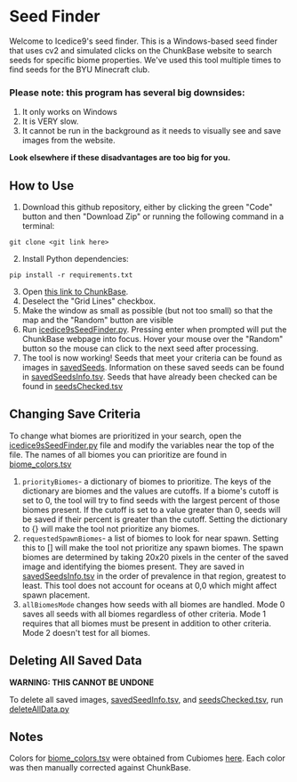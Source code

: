 # Seed Finder

Welcome to Icedice9's seed finder. This is a Windows-based seed finder that uses cv2 and simulated clicks on the ChunkBase website to search seeds for specific biome properties. We've used this tool multiple times to find seeds for the BYU Minecraft club.

### **Please note: this program has several big downsides:**
1. It only works on Windows
2. It is VERY slow.
3. It cannot be run in the background as it needs to visually see and save images from the website. 

**Look elsewhere if these disadvantages are too big for you.**

## How to Use
1. Download this github repository, either by clicking the green "Code" button and then "Download Zip" or running the following command in a terminal:
```
git clone <git link here>
```
2. Install Python dependencies:
```
pip install -r requirements.txt
```
3. Open [this link to ChunkBase](https://www.chunkbase.com/apps/biome-finder#seed=0&platform=java_1_21_5&dimension=overworld&x=0&z=0&zoom=0).
4. Deselect the "Grid Lines" checkbox. 
5. Make the window as small as possible (but not too small) so that the map and the "Random" button are visible
6. Run [icedice9sSeedFinder.py](./icedice9sSeedFinder.py). Pressing enter when prompted will put the ChunkBase webpage into focus. Hover your mouse over the "Random" button so the mouse can click to the next seed after processing.
7. The tool is now working! Seeds that meet your criteria can be found as images in [savedSeeds](./savedSeeds/). Information on these saved seeds can be found in [savedSeedsInfo.tsv](./savedSeedsInfo.tsv). Seeds that have already been checked can be found in [seedsChecked.tsv](./seedsChecked.tsv)

## Changing Save Criteria
To change what biomes are prioritized in your search, open the [icedice9sSeedFinder.py](./icedice9sSeedFinder.py) file and modify the variables near the top of the file. The names of all biomes you can prioritize are found in [biome_colors.tsv](./biome_colors.tsv)
1. `priorityBiomes`- a dictionary of biomes to prioritize. The keys of the dictionary are biomes and the values are cutoffs. If a biome's cutoff is set to 0, the tool will try to find seeds with the largest percent of those biomes present. If the cutoff is set to a value greater than 0, seeds will be saved if their percent is greater than the cutoff. Setting the dictionary to {} will make the tool not prioritize any biomes.
2. `requestedSpawnBiomes`- a list of biomes to look for near spawn. Setting this to [] will make the tool not prioritize any spawn biomes. The spawn biomes are determined by taking 20x20 pixels in the center of the saved image and identifying the biomes present. They are saved in [savedSeedsInfo.tsv](./savedSeedsInfo.tsv) in the order of prevalence in that region, greatest to least. This tool does not account for oceans at 0,0 which might affect spawn placement.
3. `allBiomesMode` changes how seeds with all biomes are handled. Mode 0 saves all seeds with all biomes regardless of other criteria. Mode 1 requires that all biomes must be present in addition to other criteria. Mode 2 doesn't test for all biomes.

## Deleting All Saved Data
**WARNING: THIS CANNOT BE UNDONE**

To delete all saved images, [savedSeedInfo.tsv](./savedSeedInfo.tsv), and [seedsChecked.tsv](./seedsChecked.tsv), run [deleteAllData.py](./deleteAllData.py)

## Notes
Colors for [biome_colors.tsv](./biome_colors.tsv) were obtained from Cubiomes [here](https://github.com/Cubitect/cubiomes/blob/master/util.c#L454). Each color was then manually corrected against ChunkBase.